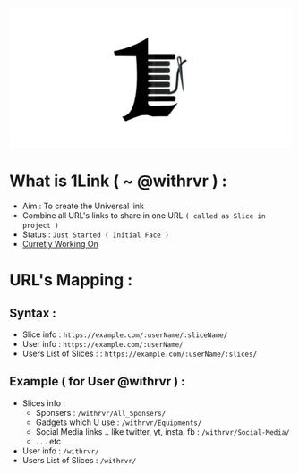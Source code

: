 [![@withrvr/1Link project banner image](/Images/banner.png)](#what-is-1link---withrvr--)

# What is 1Link ( ~ @withrvr ) :

-   Aim : To create the Universal link
-   Combine all URL's links to share in one URL `( called as Slice in project )`
-   Status : `Just Started ( Initial Face )`
-   [Curretly Working On](./To_Do.md)

# URL's Mapping :

## Syntax :

-   Slice info : `https://example.com/:userName/:sliceName/`
-   User info : `https://example.com/:userName/`
-   Users List of Slices : : `https://example.com/:userName/:slices/`
<!-- -   foo: `https://example.com/:userName/:userName/` -->

## Example ( for User @withrvr ) :

-   Slices info :
    -   Sponsers : `/withrvr/All_Sponsers/`
    -   Gadgets which U use : `/withrvr/Equipments/`
    -   Social Media links .. like twitter, yt, insta, fb : `/withrvr/Social-Media/`
    -   . . . etc
-   User info : `/withrvr/`
-   Users List of Slices : `/withrvr/`
